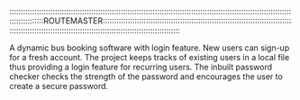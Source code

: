 :::::::::::::::::::::::::::::::::::::::::::::::::::::::::::::::::::::::::::::::::::::::::::::::::::::::::::::::::::::::::::::::::::::::::::ROUTEMASTER::::::::::::::::::::::::::::::::::::::::::::::::::::::::::::::::::::::::::::::::::::::::::::::::::::::::::::::::::::::::::::::::::::::::::::::::::::::::::::::

A dynamic bus booking software with login feature. New users can sign-up for a fresh account. The project keeps tracks of existing users in a local file thus providing a login feature for recurring users. The inbuilt password checker checks the strength of the password and encourages the user to create a secure password. 
